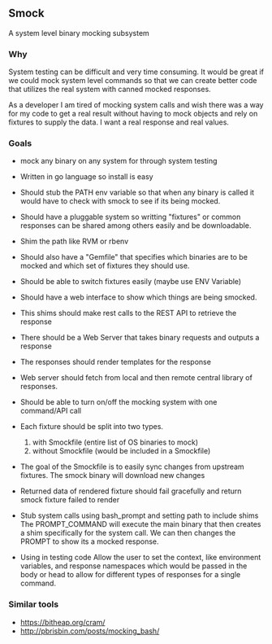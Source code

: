 ## Smock
A system level binary mocking subsystem

### Why
System testing can be difficult and very time consuming.  It would be great if 
we could mock system level commands so that we can create better code that utilizes 
the real system with canned mocked responses.

As a developer I am tired of mocking system calls and wish there was a way for my code to get a real result without
having to mock objects and rely on fixtures to supply the data.  I want a real response and real values.

### Goals

* mock any binary on any system for through system testing
* Written in go language so install is easy
* Should stub the PATH env variable so that when any binary is called
  it would have to check with smock to see if its being mocked.
* Should have a pluggable system so writting "fixtures" or common responses can be shared among others easily and be downloadable.
* Shim the path like RVM or rbenv
* Should also have a "Gemfile" that specifies which binaries are to be mocked and which set of fixtures they should use.
* Should be able to switch fixtures easily (maybe use ENV Variable)
* Should have a web interface to show which things are being smocked.
* This shims should make rest calls to the REST API to retrieve the response
* There should be a Web Server that takes binary requests and outputs a response
* The responses should render templates for the response
* Web server should fetch from local and then remote central library of responses.
* Should be able to turn on/off the mocking system with one command/API call
* Each fixture should be split into two types.  
   1. with Smockfile (entire list of OS binaries to mock)
   2. without Smockfile  (would be included in a Smockfile)

* The goal of the Smockfile is to easily sync changes from upstream fixtures.  The smock binary will download new changes
* Returned data of rendered fixture should fail gracefully and return smock fixture failed to render

* Stub system calls using bash_prompt and setting path to include shims
  The PROMPT_COMMAND will execute the main binary that then creates a shim specifically for the system call.
  We can then changes the PROMPT to show its a mocked response.

* Using in testing code
   Allow the user to set the context, like environment variables, and response namespaces which would be passed in the body
   or head to allow for different types of responses for a single command.

### Similar tools

* https://bitheap.org/cram/
* http://pbrisbin.com/posts/mocking_bash/
